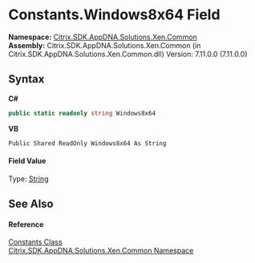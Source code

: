 # Constants.Windows8x64 Field
 

**Namespace:**&nbsp;[Citrix.SDK.AppDNA.Solutions.Xen.Common](013dc694-c357-448d-ed5a-b5c48a7f6852.md)<br />**Assembly:**&nbsp;Citrix.SDK.AppDNA.Solutions.Xen.Common (in Citrix.SDK.AppDNA.Solutions.Xen.Common.dll) Version: 7.11.0.0 (7.11.0.0)

## Syntax

**C#**
```csharp
public static readonly string Windows8x64
```

**VB**
```vbnet
Public Shared ReadOnly Windows8x64 As String
```


#### Field Value
Type: <a href="http://msdn2.microsoft.com/en-us/library/s1wwdcbf" target="_blank">String</a>

## See Also


#### Reference
<a href="00582394-77af-f9ce-d3dc-197cf8d121ec">Constants Class</a><br /><a href="013dc694-c357-448d-ed5a-b5c48a7f6852">Citrix.SDK.AppDNA.Solutions.Xen.Common Namespace</a><br />
